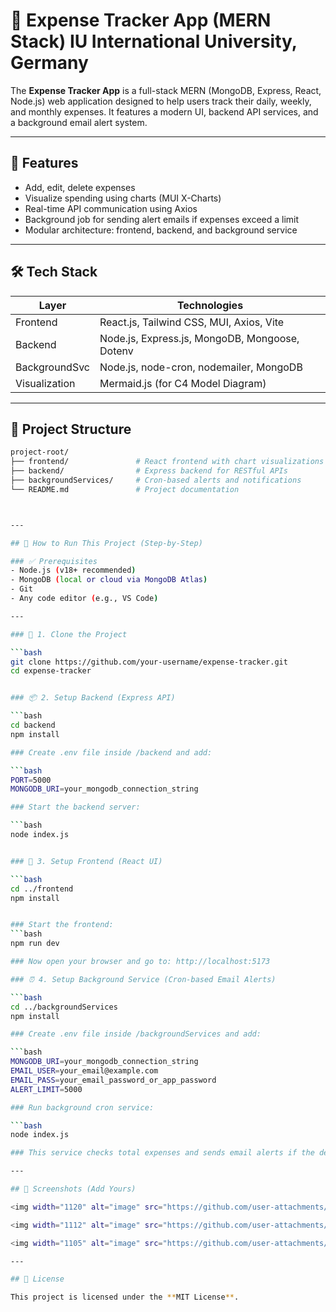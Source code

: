 # 💸 Expense Tracker App (MERN Stack) IU International University, Germany 

The **Expense Tracker App** is a full-stack MERN (MongoDB, Express, React, Node.js) web application designed to help users track their daily, weekly, and monthly expenses. It features a modern UI, backend API services, and a background email alert system.

---

## 🚀 Features

- Add, edit, delete expenses
- Visualize spending using charts (MUI X-Charts)
- Real-time API communication using Axios
- Background job for sending alert emails if expenses exceed a limit
- Modular architecture: frontend, backend, and background service

---

## 🛠️ Tech Stack

| Layer         | Technologies                                           |
|--------------|--------------------------------------------------------|
| Frontend      | React.js, Tailwind CSS, MUI, Axios, Vite              |
| Backend       | Node.js, Express.js, MongoDB, Mongoose, Dotenv        |
| BackgroundSvc | Node.js, node-cron, nodemailer, MongoDB               |
| Visualization | Mermaid.js (for C4 Model Diagram)                     |

---

## 📁 Project Structure

```bash
project-root/
├── frontend/               # React frontend with chart visualizations
├── backend/                # Express backend for RESTful APIs
├── backgroundServices/     # Cron-based alerts and notifications
└── README.md               # Project documentation



---

## 🚀 How to Run This Project (Step-by-Step)

### ✅ Prerequisites
- Node.js (v18+ recommended)
- MongoDB (local or cloud via MongoDB Atlas)
- Git
- Any code editor (e.g., VS Code)

---

### 🔌 1. Clone the Project

```bash
git clone https://github.com/your-username/expense-tracker.git
cd expense-tracker


### 📦 2. Setup Backend (Express API)

```bash
cd backend
npm install

### Create .env file inside /backend and add:

```bash
PORT=5000
MONGODB_URI=your_mongodb_connection_string

### Start the backend server:

```bash
node index.js


### 🎨 3. Setup Frontend (React UI)

```bash
cd ../frontend
npm install


### Start the frontend:
```bash
npm run dev

### Now open your browser and go to: http://localhost:5173

### ⏰ 4. Setup Background Service (Cron-based Email Alerts)

```bash
cd ../backgroundServices
npm install

### Create .env file inside /backgroundServices and add:

```bash
MONGODB_URI=your_mongodb_connection_string
EMAIL_USER=your_email@example.com
EMAIL_PASS=your_email_password_or_app_password
ALERT_LIMIT=5000

### Run background cron service:

```bash
node index.js

### This service checks total expenses and sends email alerts if the defined limit is exceeded.

---

## 📸 Screenshots (Add Yours)

<img width="1120" alt="image" src="https://github.com/user-attachments/assets/9c053a5d-a111-4c3c-8129-8f085f521943" />

<img width="1112" alt="image" src="https://github.com/user-attachments/assets/004bb803-0c93-4468-9270-a3ac52cf0ccf" />

<img width="1105" alt="image" src="https://github.com/user-attachments/assets/b32b3965-5921-40cf-a0fe-2999910e8feb" />

---

## 📃 License

This project is licensed under the **MIT License**.
